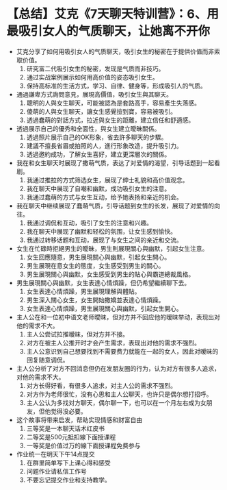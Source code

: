 # 【总结】艾克《7天聊天特训营》：6、用最吸引女人的气质聊天，让她离不开你

-   艾克分享了如何用吸引女人的气质聊天，吸引女生的秘密在于提供价值而非索取价值。
    1.  研究富二代吸引女生的秘密，发现是气质而非技巧。
    2.  通过实战案例展示如何用高价值的姿态吸引女生。
    3.  保持高标准的生活方式，学习、自律、健身等，形成吸引人的气质。
-   通過謙卑方式詢問意見，展現高價值，吸引女生與其聊天。
    1.  聰明的人與女生聊天，可能被認為是套路高手，容易產生失落感。
    2.  傻萌的人與女生聊天，讓女生感覺撿到寶，容易被吸引。
    3.  透過蠢萌的對話方式，拉近與女生的距離，建立信任和舒適感。
-   透過展示自己的優秀和全面性，與女生建立曖昧關係。
    1.  透過照片展示自己的OK形象，省去許多聊天的步驟。
    2.  建議不擅長省眉或拍照的人，進行形象改造，提升吸引力。
    3.  透過邀約成功，了解女生喜好，建立更深層次的關係。
-   我在和女生聊天时展现了撒萌气质，表达了对爱情的渴望，引导话题到一起看剧。
    1.  我通过推拉的方式筛选女生，展现了绅士礼貌和高价值观念。
    2.  我在聊天中展现了自嘲和幽默，成功吸引女生的注意。
    3.  我通过蠢萌的方式与女生互动，给予她表扬和亲近的机会。
-   我在聊天中继续展现了蠢萌气质，引导话题到女生的长发，展现了对爱情的向往。
    1.  我通过调侃和互动，吸引了女生的注意和兴趣。
    2.  我在聊天中展现了幽默和轻松的氛围，让女生感到愉快。
    3.  我通过转移话题和互动，展现了与女生之间的亲近和交流。
-   女生在忙碌時拒絕男生的曖昧，男生則展現關心與幽默，引起女生注意。
    1.  女生回應隨意，男生展現關心與幽默，引起女生開心。
    2.  男生展現在意女生的態度，女生感受到男生的關心。
    3.  男生展現關心與幽默，女生感受到男生的貼心與霸道總裁風格。
-   男生展現關心與幽默，女生表達心情煩躁，但仍希望繼續聊下去。
    1.  女生表達心情煩躁，男生展現理解與體貼。
    2.  男生深入關心女生，女生開始撒嬌並表達心情煩躁。
    3.  女生表達心情煩躁，男生展現關心與幽默，引起女生開心。
-   主人公在和一位初中语文老师曖昧，但对方并不回应他的暧昧举动，表现出对他的需求不大。
    1.  主人公尝试拉推暧昧，但对方并不接。
    2.  对方在被主人公推开时才会产生需求，表现出对他的需求不强烈。
    3.  主人公意识到自己想要找到不需要费力就能在一起的女人，因此对暧昧的回复随意调侃。
-   主人公分析了对方不回消息但仍在发朋友圈的行为，认为对方有很多人追求，对他的需求不大。
    1.  对方长得好看，有很多人追求，对主人公的需求不强烈。
    2.  对方作为老师很忙，没有心思和主人公聊天，也许只是偶尔想打招呼。
    3.  主人公认为多找对方聊天，偶尔聊一下，也可以在一个月左右成为女朋友，但他觉得没必要。
-   这个故事将带来启发，帮助实现情感和财富自由
    1.  三等奖是一本聊天话术红皮书
    2.  二等奖是500元抵扣線下面授课程
    3.  一等奖是价值过万的線下面授课程免费参与
-   作业统一在明天下午14点提交
    1.  在群里简单写下上课心得和感受
    2.  问题作业请私信工作号
    3.  不要忘记提交作业和支持教学。